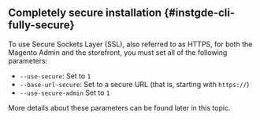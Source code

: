 ## Completely secure installation {#instgde-cli-fully-secure}

To use Secure Sockets Layer (SSL), also referred to as HTTPS, for both the Magento Admin and the storefront, you must set all of the following parameters:

*	`--use-secure`: Set to `1`
*	`--base-url-secure`: Set to a secure URL (that is, starting with `https://`)
*	`--use-secure-admin` Set to `1`
<!-- *	`--base-url`: Set to a secure URL (that is, starting with `https://`) -->

More details about these parameters can be found later in this topic.
